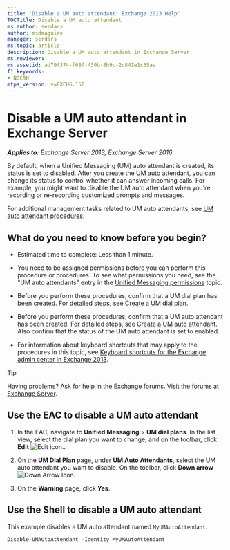 ```yaml
---
title: 'Disable a UM auto attendant: Exchange 2013 Help'
TOCTitle: Disable a UM auto attendant
ms.author: serdars
author: msdmaguire
manager: serdars
ms.topic: article
description: Disable a UM auto attendant in Exchange Server
ms.reviewer:
ms.assetid: ad79f374-f68f-430b-8b9c-2c841e1c55ae
f1.keywords:
- NOCSH
mtps_version: v=EXCHG.150
---
```


# Disable a UM auto attendant in Exchange Server

_**Applies to:** Exchange Server 2013, Exchange Server 2016_

By default, when a Unified Messaging (UM) auto attendant is created, its status is set to disabled. After you create the UM auto attendant, you can change its status to control whether it can answer incoming calls. For example, you might want to disable the UM auto attendant when you're recording or re-recording customized prompts and messages.

For additional management tasks related to UM auto attendants, see [UM auto attendant procedures](um-auto-attendant-procedures-exchange-2013-help.md).

## What do you need to know before you begin?

- Estimated time to complete: Less than 1 minute.

- You need to be assigned permissions before you can perform this procedure or procedures. To see what permissions you need, see the "UM auto attendants" entry in the [Unified Messaging permissions](unified-messaging-permissions-exchange-2013-help.md) topic.

- Before you perform these procedures, confirm that a UM dial plan has been created. For detailed steps, see [Create a UM dial plan](create-um-dial-plan-exchange-2013-help.md).

- Before you perform these procedures, confirm that a UM auto attendant has been created. For detailed steps, see [Create a UM auto attendant](create-a-um-auto-attendant-exchange-2013-help.md). Also confirm that the status of the UM auto attendant is set to enabled.

- For information about keyboard shortcuts that may apply to the procedures in this topic, see [Keyboard shortcuts for the Exchange admin center in Exchange 2013](keyboard-shortcuts-in-the-exchange-admin-center-2013-help.md).

> [!TIP]
> Having problems? Ask for help in the Exchange forums. Visit the forums at [Exchange Server](https://social.technet.microsoft.com/forums/office/home?category=exchangeserver).

## Use the EAC to disable a UM auto attendant

1. In the EAC, navigate to **Unified Messaging** \> **UM dial plans**. In the list view, select the dial plan you want to change, and on the toolbar, click **Edit** ![Edit icon.](images/ITPro_EAC_EditIcon.gif).

2. On the **UM Dial Plan** page, under **UM Auto Attendants**, select the UM auto attendant you want to disable. On the toolbar, click **Down arrow** ![Down Arrow Icon.](images/ITPro_EAC_DownArrowIcon.gif)

3. On the **Warning** page, click **Yes**.

## Use the Shell to disable a UM auto attendant

This example disables a UM auto attendant named `MyUMAutoAttendant`.

```powershell
Disable-UMAutoAttendant -Identity MyUMAutoAttendant
```

